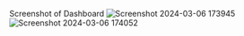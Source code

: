 Screenshot of Dashboard
![Screenshot 2024-03-06 173945](https://github.com/dineshmeher641/Car_Sales_Analysis/assets/120455824/9ae6aa6a-e281-4d98-a9c0-154c27936ecd)
![Screenshot 2024-03-06 174052](https://github.com/dineshmeher641/Car_Sales_Analysis/assets/120455824/6d62d162-7aa0-42aa-a29d-3f5108addc62)
